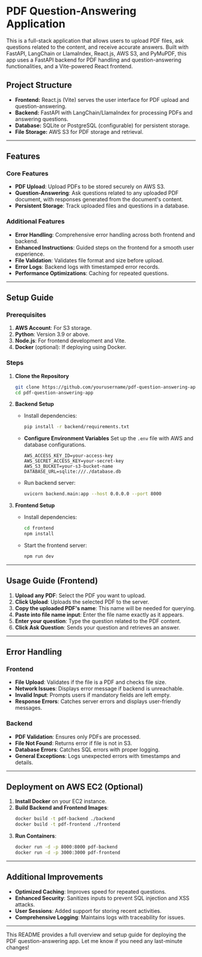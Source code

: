 # PDF Question-Answering Application

This is a full-stack application that allows users to upload PDF files, ask questions related to the content, and receive accurate answers. Built with FastAPI, LangChain or LlamaIndex, React.js, AWS S3, and PyMuPDF, this app uses a FastAPI backend for PDF handling and question-answering functionalities, and a Vite-powered React frontend.

## Project Structure

- **Frontend:** React.js (Vite) serves the user interface for PDF upload and question-answering.
- **Backend:** FastAPI with LangChain/LlamaIndex for processing PDFs and answering questions.
- **Database:** SQLite or PostgreSQL (configurable) for persistent storage.
- **File Storage:** AWS S3 for PDF storage and retrieval.

---

## Features

### Core Features
- **PDF Upload**: Upload PDFs to be stored securely on AWS S3.
- **Question-Answering**: Ask questions related to any uploaded PDF document, with responses generated from the document's content.
- **Persistent Storage**: Track uploaded files and questions in a database.

### Additional Features
- **Error Handling**: Comprehensive error handling across both frontend and backend.
- **Enhanced Instructions**: Guided steps on the frontend for a smooth user experience.
- **File Validation**: Validates file format and size before upload.
- **Error Logs**: Backend logs with timestamped error records.
- **Performance Optimizations**: Caching for repeated questions.

---

## Setup Guide

### Prerequisites
1. **AWS Account**: For S3 storage.
2. **Python**: Version 3.9 or above.
3. **Node.js**: For frontend development and Vite.
4. **Docker** (optional): If deploying using Docker.

### Steps

1. **Clone the Repository**
   ```bash
   git clone https://github.com/yourusername/pdf-question-answering-app.git
   cd pdf-question-answering-app
   ```

2. **Backend Setup**
   - Install dependencies:
     ```bash
     pip install -r backend/requirements.txt
     ```
   - **Configure Environment Variables**
     Set up the `.env` file with AWS and database configurations.

     ```plaintext
     AWS_ACCESS_KEY_ID=your-access-key
     AWS_SECRET_ACCESS_KEY=your-secret-key
     AWS_S3_BUCKET=your-s3-bucket-name
     DATABASE_URL=sqlite:///./database.db
     ```

   - Run backend server:
     ```bash
     uvicorn backend.main:app --host 0.0.0.0 --port 8000
     ```

3. **Frontend Setup**
   - Install dependencies:
     ```bash
     cd frontend
     npm install
     ```
   - Start the frontend server:
     ```bash
     npm run dev
     ```

---

## Usage Guide (Frontend)

1. **Upload any PDF**: Select the PDF you want to upload.
2. **Click Upload**: Uploads the selected PDF to the server.
3. **Copy the uploaded PDF's name**: This name will be needed for querying.
4. **Paste into file name input**: Enter the file name exactly as it appears.
5. **Enter your question**: Type the question related to the PDF content.
6. **Click Ask Question**: Sends your question and retrieves an answer.

---

## Error Handling

### Frontend

- **File Upload**: Validates if the file is a PDF and checks file size.
- **Network Issues**: Displays error message if backend is unreachable.
- **Invalid Input**: Prompts users if mandatory fields are left empty.
- **Response Errors**: Catches server errors and displays user-friendly messages.

### Backend

- **PDF Validation**: Ensures only PDFs are processed.
- **File Not Found**: Returns error if file is not in S3.
- **Database Errors**: Catches SQL errors with proper logging.
- **General Exceptions**: Logs unexpected errors with timestamps and details.

---

## Deployment on AWS EC2 (Optional)

1. **Install Docker** on your EC2 instance.
2. **Build Backend and Frontend Images**:
   ```bash
   docker build -t pdf-backend ./backend
   docker build -t pdf-frontend ./frontend
   ```
3. **Run Containers**:
   ```bash
   docker run -d -p 8000:8000 pdf-backend
   docker run -d -p 3000:3000 pdf-frontend
   ```

---

## Additional Improvements

- **Optimized Caching**: Improves speed for repeated questions.
- **Enhanced Security**: Sanitizes inputs to prevent SQL injection and XSS attacks.
- **User Sessions**: Added support for storing recent activities.
- **Comprehensive Logging**: Maintains logs with traceability for issues.

---

This README provides a full overview and setup guide for deploying the PDF question-answering app. Let me know if you need any last-minute changes!